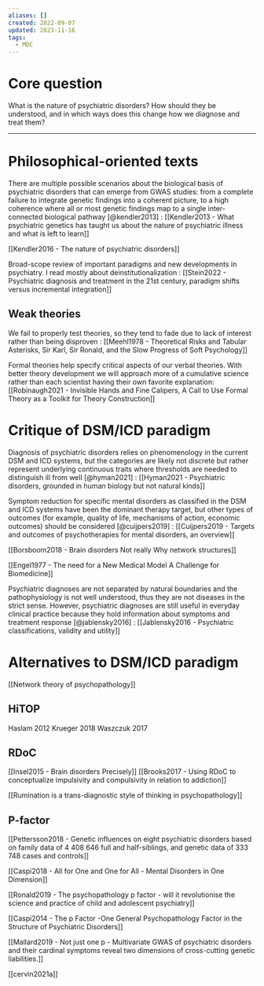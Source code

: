 ```yaml
---
aliases: []
created: 2022-09-07
updated: 2023-11-16
tags:
  - MOC
---
```

# Core question

What is the nature of psychiatric disorders? How should they be understood, and in which ways does this change how we diagnose and treat them?

---

# Philosophical-oriented texts

There are multiple possible scenarios about the biological basis of psychiatric disorders that can emerge from GWAS studies: from a complete failure to integrate genetic findings into a coherent picture, to a high coherence where all or most genetic findings map to a single inter-connected biological pathway [@kendler2013] : [[Kendler2013 - What psychiatric genetics has taught us about the nature of psychiatric illness and what is left to learn]]

[[Kendler2016 - The nature of psychiatric disorders]]

Broad-scope review of important paradigms and new developments in psychiatry. I read mostly about deinstitutionalization : [[Stein2022 - Psychiatric diagnosis and treatment in the 21st century, paradigm shifts versus incremental integration]]

## Weak theories

We fail to properly test theories, so they tend to fade due to lack of interest rather than being disproven : [[Meehl1978 - Theoretical Risks and Tabular Asterisks, Sir Karl, Sir Ronald, and the Slow Progress of Soft Psychology]]

Formal theories help specify critical aspects of our verbal theories. With better theory development we will approach more of a cumulative science rather than each scientist having their own favorite explanation: [[Robinaugh2021 - Invisible Hands and Fine Calipers, A Call to Use Formal Theory as a Toolkit for Theory Construction]]

# Critique of DSM/ICD paradigm

Diagnosis of psychiatric disorders relies on phenomenology in the current DSM and ICD systems, but the categories are likely not discrete but rather represent underlying continuous traits where thresholds are needed to distinguish ill from well [@hyman2021] : [[Hyman2021 - Psychiatric disorders, grounded in human biology but not natural kinds]]

Symptom reduction for specific mental disorders as classified in the DSM and ICD systems have been the dominant therapy target, but other types of outcomes (for example, quality of life, mechanisms of action, economic outcomes) should be considered [@cuijpers2019] : [[Cuijpers2019 - Targets and outcomes of psychotherapies for mental disorders, an overview]]

[[Borsboom2018 - Brain disorders Not really Why network structures]]

[[Engel1977 - The need for a New Medical Model A Challenge for Biomedicine]]

Psychiatric diagnoses are not separated by natural boundaries and the pathophysiology is not well understood, thus they are not diseases in the strict sense. However, psychiatric diagnoses are still useful in everyday clinical practice because they hold information about symptoms and treatment response [@jablensky2016] : [[Jablensky2016 - Psychiatric classifications, validity and utility]]

# Alternatives to DSM/ICD paradigm

[[Network theory of psychopathology]]

## HiTOP

Haslam 2012
Krueger 2018
Waszczuk 2017

## RDoC

[[Insel2015 - Brain disorders Precisely]]
[[Brooks2017 - Using RDoC to conceptualize impulsivity and compulsivity in relation to addiction]]

[[Rumination is a trans-diagnostic style of thinking in psychopathology]]

## P-factor

[[Pettersson2018 - Genetic influences on eight psychiatric disorders based on family data of 4 408 646 full and half-siblings, and genetic data of 333 748 cases and controls]]

[[Caspi2018 - All for One and One for All - Mental Disorders in One Dimension]]

[[Ronald2019 - The psychopathology p factor - will it revolutionise the science and practice of child and adolescent psychiatry]]

[[Caspi2014 - The p Factor -One General Psychopathology Factor in the Structure of Psychiatric Disorders]]

[[Mallard2019 - Not just one p - Multivariate GWAS of psychiatric disorders and their cardinal symptoms reveal two dimensions of cross-cutting genetic liabilities.]]

[[cervin2021a]]